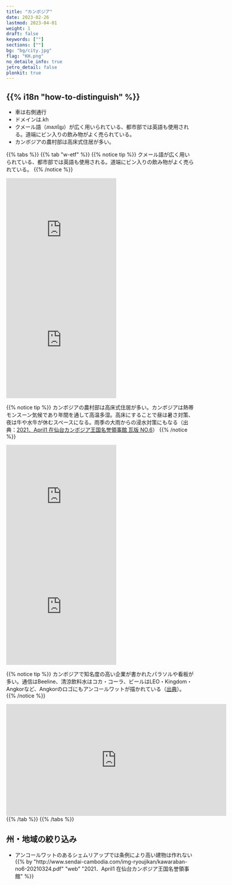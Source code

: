 ```yaml
---
title: "カンボジア"
date: 2023-02-26
lastmod: 2023-04-01
weight: 1
draft: false
keywords: [""]
sections: [""]
bg: "bg/city.jpg"
flag: "KH.png"
no_detaile_info: true
jetro_detail: false
plonkit: true
---
```


<div class="main-desciption country-description">
    <h2 class="section-title">{{% i18n "how-to-distinguish" %}}</h2>
    <ul class="rule-list">
        <li>車は<span class="quiz">右側</span>通行</li>
        <li>ドメインは<span class="quiz">.kh</span></li>
        <li>クメール語（ភាសាខ្មែរ）が広く用いられている、都市部では英語も使用される。道端にビン入りの飲み物がよく売られている。</li>
        <li>カンボジアの農村部は高床式住居が多い。</li>
    </ul>
</div>



{{% tabs  %}}
{{% tab "w-etf" %}}
{{% notice tip %}}
クメール語が広く用いられている、都市部では英語も使用される。道端にビン入りの飲み物がよく売られている。
{{% /notice %}}
<div class="googlemap-if">
<iframe src="https://www.google.com/maps/embed?pb=!4v1682133209760!6m8!1m7!1syGkYFcgln6xoRiqHaZEhBA!2m2!1d12.40530482325942!2d103.8104081534148!3f153.77553353717212!4f-27.381682905980973!5f3.0896211671220453" width="295" height="295" style="border:0;" allowfullscreen="" loading="lazy" referrerpolicy="no-referrer-when-downgrade"></iframe>
<iframe src="https://www.google.com/maps/embed?pb=!4v1681965574746!6m8!1m7!1shf_gpKCsC1ocl-6MS5vU7A!2m2!1d12.08886236246895!2d105.8990009965259!3f297.59847835993816!4f-11.136309468003518!5f2.557293617021836" width="295" height="295" style="border:0;" allowfullscreen="" loading="lazy" referrerpolicy="no-referrer-when-downgrade"></iframe>
</div>

{{% notice tip %}}
カンボジアの農村部は高床式住居が多い。カンボジアは熱帯モンスーン気候であり年間を通して高温多湿。高床にすることで昼は暑さ対策、夜は牛や水牛が休むスペースになる。雨季の大雨からの浸水対策にもなる（出典：<a href="http://www.sendai-cambodia.com/img-ryoujikan/kawaraban-no6-20210324.pdf">2021．April1 在仙台カンボジア王国名誉領事館 瓦版 NO.6</a>）
{{% /notice %}}
<div class="googlemap-if">
<iframe src="https://www.google.com/maps/embed?pb=!4v1681965793866!6m8!1m7!1sCC4gdvMh6mHaHJ4LbinpUw!2m2!1d13.79205738884228!2d107.0446235238677!3f189.80029586278943!4f4.564831644180387!5f1.7504441702702604" width="295" height="295" style="border:0;" allowfullscreen="" loading="lazy" referrerpolicy="no-referrer-when-downgrade"></iframe>
<iframe src="https://www.google.com/maps/embed?pb=!4v1681965922771!6m8!1m7!1sLwHCWLuOuIkAAAQINShrPg!2m2!1d12.46682606828532!2d106.0253300553675!3f351.4900256991656!4f0.6708053189221772!5f1.674384299632421" width="295" height="295" style="border:0;" allowfullscreen="" loading="lazy" referrerpolicy="no-referrer-when-downgrade"></iframe>
</div>

{{% notice tip %}}
カンボジアで知名度の高い企業が書かれたパラソルや看板が多い。通信はBeeline、清涼飲料水はコカ・コーラ、ビールはLEO・Kingdom・Angkorなど、Angkorのロゴにもアンコールワットが描かれている（<a href="https://www.asiatravelnote.com/2013/06/03/beer_in_cambodia.php">出典</a>）。
{{% /notice %}}
<div class="googlemap-if">
<iframe src="https://www.google.com/maps/embed?pb=!4v1682153829785!6m8!1m7!1sMXUayOIgo-joKPMzqh8-qw!2m2!1d11.56882486571123!2d104.9274814282329!3f225.3026506991802!4f-7.242914490031097!5f2.4971380703714856" width="590" height="300" style="border:0;" allowfullscreen="" loading="lazy" referrerpolicy="no-referrer-when-downgrade"></iframe>
</div>
{{% /tab %}}
{{% /tabs %}}

<div class="main-desciption area-description">
    <h2 class="section-title">州・地域の絞り込み</h2>
    <ul class="rule-list">
        <li>アンコールワットのあるシェムリアップでは条例により高い建物は作れない{{% by "http://www.sendai-cambodia.com/img-ryoujikan/kawaraban-no6-20210324.pdf" "web" "2021．April1 在仙台カンボジア王国名誉領事館" %}}</li>
    </ul>
</div>

